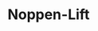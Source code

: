 ---
title: 'Noppen-Lift'
icon: 'icon.png'
redirect: 'techs/offsets/function:stud_lift'

content:
    items: 
        - '@taxonomy.function': 'stud_lift'
    filter:
        published: true
        type: 'tech' 
---